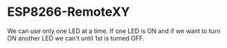 # ESP8266-RemoteXY
We can use only one LED at a time. If one LED is ON and if we want to turn ON another LED we can't until 1st is turned OFF.
